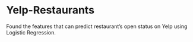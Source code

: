 # Yelp-Restaurants
Found the features that can predict restaurant’s open status on Yelp using Logistic Regression.
